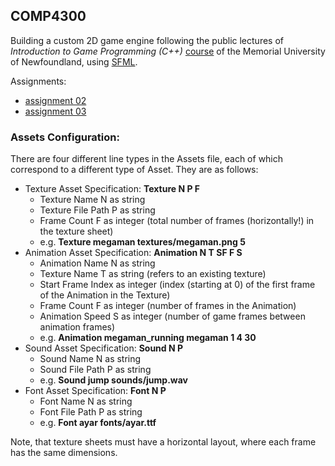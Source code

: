 ## COMP4300
Building a custom 2D game engine following the public lectures of *Introduction to Game Programming (C++)* [course](https://www.youtube.com/watch?v=LpEdZbUdDe4&list=PL_xRyXins848jkwC9Coy7B4N5XTOnQZzz) of the Memorial University of Newfoundland, using [SFML](https://www.sfml-dev.org/index.php).

Assignments:
- [assignment 02](https://github.com/balazs97feher/COMP4300/tree/assignment-02)
- [assignment 03](https://github.com/balazs97feher/COMP4300/tree/assignment-03)


### Assets Configuration:
There are four different line types in the Assets file, each of which correspond to a different type of Asset. They are as follows:
- Texture Asset Specification: **Texture N P F**
  - Texture Name N as string
  - Texture File Path P as string
  - Frame Count F as integer (total number of frames (horizontally!) in the texture sheet)
  - e.g. **Texture megaman textures/megaman.png 5**
- Animation Asset Specification: **Animation N T SF F S**
  - Animation Name N as string
  - Texture Name T as string (refers to an existing texture)
  - Start Frame Index as integer (index (starting at 0) of the first frame  of the Animation in the Texture)
  - Frame Count F as integer (number of frames in the Animation)
  - Animation Speed S as integer (number of game frames between animation frames)
  - e.g. **Animation megaman_running megaman 1 4 30**
- Sound Asset Specification: **Sound N P**
  - Sound Name N as string
  - Sound File Path P as string
  - e.g. **Sound jump sounds/jump.wav**
- Font Asset Specification: **Font N P**
  - Font Name N as string
  - Font File Path Р as string
  - e.g. **Font ayar fonts/ayar.ttf**

Note, that texture sheets must have a horizontal layout, where each frame has the same dimensions.